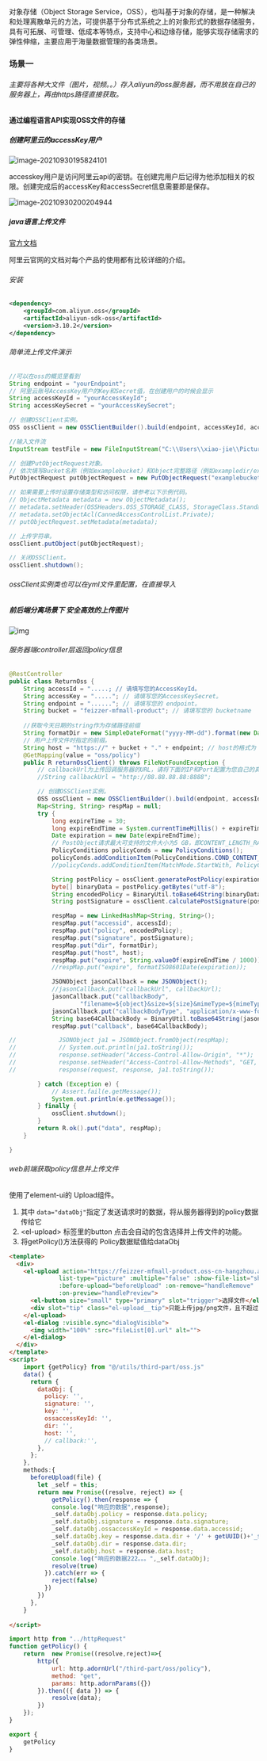 

   对象存储（Object Storage Service，OSS），也叫基于对象的存储，是一种解决和处理离散单元的方法，可提供基于分布式系统之上的对象形式的数据存储服务，具有可拓展、可管理、低成本等特点，支持中心和边缘存储，能够实现存储需求的弹性伸缩，主要应用于海量数据管理的各类场景。

### 场景一

###### 主要将各种大文件（图片，视频。。）存入aliyun的oss服务器，而不用放在自己的服务器上，再由https路径直接获取。

#### 通过编程语言API实现OSS文件的存储

##### 创建阿里云的accessKey用户

![image-20210930195824101](%E4%BD%BF%E7%94%A8aliyun%E7%9A%84oss%E5%AF%B9%E8%B1%A1%E5%AD%98%E5%82%A8.assets/image-20210930195824101.png)

accesskey用户是访问阿里云api的密钥。在创建完用户后记得为他添加相关的权限。创建完成后的accessKey和accessSecret信息需要即是保存。

![image-20210930200204944](%E4%BD%BF%E7%94%A8aliyun%E7%9A%84oss%E5%AF%B9%E8%B1%A1%E5%AD%98%E5%82%A8.assets/image-20210930200204944.png)



##### java语言上传文件

[官方文档](https://help.aliyun.com/document_detail/32009.html) 

阿里云官网的文档对每个产品的使用都有比较详细的介绍。

###### 安装

```xml
<dependency>
    <groupId>com.aliyun.oss</groupId>
    <artifactId>aliyun-sdk-oss</artifactId>
    <version>3.10.2</version>
</dependency>
```

###### 简单流上传文件演示

```java
//可以在oss的概览里看到
String endpoint = "yourEndpoint";
// 阿里云账号AccessKey用户的Key和Secret值，在创建用户的时候会显示
String accessKeyId = "yourAccessKeyId";
String accessKeySecret = "yourAccessKeySecret";

// 创建OSSClient实例。
OSS ossClient = new OSSClientBuilder().build(endpoint, accessKeyId, accessKeySecret);

//输入文件流
InputStream testFile = new FileInputStream("C:\\Users\\xiao-jie\\Pictures\\primary.gif");

// 创建PutObjectRequest对象。
// 依次填写Bucket名称（例如examplebucket）和Object完整路径（例如exampledir/exampleobject.txt）。Object完整路径中不能包含Bucket名称。
PutObjectRequest putObjectRequest = new PutObjectRequest("examplebucket", "exampledir/exampleobject.txt", 																testFile);

// 如果需要上传时设置存储类型和访问权限，请参考以下示例代码。
// ObjectMetadata metadata = new ObjectMetadata();
// metadata.setHeader(OSSHeaders.OSS_STORAGE_CLASS, StorageClass.Standard.toString());
// metadata.setObjectAcl(CannedAccessControlList.Private);
// putObjectRequest.setMetadata(metadata);

// 上传字符串。
ossClient.putObject(putObjectRequest);

// 关闭OSSClient。
ossClient.shutdown();                   
```

###### ossClient实例类也可以在yml文件里配置，在直接导入

##### 前后端分离场景下 安全高效的上传图片 

![img](%E4%BD%BF%E7%94%A8aliyun%E7%9A%84oss%E5%AF%B9%E8%B1%A1%E5%AD%98%E5%82%A8.assets/p139016.png)

###### 服务器端controller层返回policy信息

```java
@RestController
public class ReturnOss {
    String accessId = ".....; // 请填写您的AccessKeyId。
    String accessKey = "....."; // 请填写您的AccessKeySecret。
    String endpoint = "......"; // 请填写您的 endpoint。
    String bucket = "feizzer-mfmall-product"; // 请填写您的 bucketname 
    
    //获取今天日期的string作为存储路径前缀
    String formatDir = new SimpleDateFormat("yyyy-MM-dd").format(new Date());
	// 用户上传文件时指定的前缀。
	String host = "https://" + bucket + "." + endpoint; // host的格式为 bucketname.endpoint。
    @GetMapping(value = "oss/policy")
    public R returnOssClient() throws FileNotFoundException {
        // callbackUrl为上传回调服务器的URL，请将下面的IP和Port配置为您自己的真实信息。
        //String callbackUrl = "http://88.88.88.88:8888";

        // 创建OSSClient实例。
        OSS ossClient = new OSSClientBuilder().build(endpoint, accessId, accessKey);
        Map<String, String> respMap = null;
        try {
            long expireTime = 30;
            long expireEndTime = System.currentTimeMillis() + expireTime * 1000;
            Date expiration = new Date(expireEndTime);
            // PostObject请求最大可支持的文件大小为5 GB，即CONTENT_LENGTH_RANGE为5*1024*1024*1024。
            PolicyConditions policyConds = new PolicyConditions();
            policyConds.addConditionItem(PolicyConditions.COND_CONTENT_LENGTH_RANGE, 0, 1048576000);
            //policyConds.addConditionItem(MatchMode.StartWith, PolicyConditions.COND_KEY, dir);

            String postPolicy = ossClient.generatePostPolicy(expiration, policyConds);
            byte[] binaryData = postPolicy.getBytes("utf-8");
            String encodedPolicy = BinaryUtil.toBase64String(binaryData);
            String postSignature = ossClient.calculatePostSignature(postPolicy);

            respMap = new LinkedHashMap<String, String>();
            respMap.put("accessid", accessId);
            respMap.put("policy", encodedPolicy);
            respMap.put("signature", postSignature);
            respMap.put("dir", formatDir);
            respMap.put("host", host);
            respMap.put("expire", String.valueOf(expireEndTime / 1000));
            //respMap.put("expire", formatISO8601Date(expiration));

            JSONObject jasonCallback = new JSONObject();
            //jasonCallback.put("callbackUrl", callbackUrl);
            jasonCallback.put("callbackBody",
                    "filename=${object}&size=${size}&mimeType=${mimeType}&height=${imageInfo.height}&width=${imageInfo.width}");
            jasonCallback.put("callbackBodyType", "application/x-www-form-urlencoded");
            String base64CallbackBody = BinaryUtil.toBase64String(jasonCallback.toString().getBytes());
            respMap.put("callback", base64CallbackBody);

//            JSONObject ja1 = JSONObject.fromObject(respMap);
//            // System.out.println(ja1.toString());
//            response.setHeader("Access-Control-Allow-Origin", "*");
//            response.setHeader("Access-Control-Allow-Methods", "GET, POST");
//            response(request, response, ja1.toString());

        } catch (Exception e) {
            // Assert.fail(e.getMessage());
            System.out.println(e.getMessage());
        } finally {
            ossClient.shutdown();
        }
        return R.ok().put("data", respMap);
    }

}

```

###### web前端获取policy信息并上传文件

使用了element-ui的 Upload组件。

1. 其中 `data="dataObj"`指定了发送请求时的数据，将从服务器得到的policy数据传给它
2.  \<el-upload\> 标签里的button 点击会自动的包含选择并上传文件的功能。
3. 将getPolicy()方法获得的 Policy数据赋值给dataObj

```html
<template> 
  <div>
    <el-upload action="https://feizzer-mfmall-product.oss-cn-hangzhou.aliyuncs.com" :data="dataObj"
              list-type="picture" :multiple="false" :show-file-list="showFileList" :file-list="fileList"
              :before-upload="beforeUpload" :on-remove="handleRemove" :on-success="handleUploadSuccess"
              :on-preview="handlePreview">
      <el-button size="small" type="primary" slot="trigger">选择文件</el-button>
      <div slot="tip" class="el-upload__tip">只能上传jpg/png文件，且不超过10MB</div>
    </el-upload>
    <el-dialog :visible.sync="dialogVisible">
      <img width="100%" :src="fileList[0].url" alt="">
    </el-dialog>
  </div>
</template>
<script>
    import {getPolicy} from "@/utils/third-part/oss.js"
    data() {
      return {
        dataObj: {
          policy: '',
          signature: '',
          key: '',
          ossaccessKeyId: '',
          dir: '',
          host: '',
          // callback:'',
        },
      };
    },
    methods:{
	  beforeUpload(file) {  
        let _self = this;
        return new Promise((resolve, reject) => {
          	getPolicy().then(response => {
            console.log("响应的数据",response);
            _self.dataObj.policy = response.data.policy;
            _self.dataObj.signature = response.data.signature;
            _self.dataObj.ossaccessKeyId = response.data.accessid;
            _self.dataObj.key = response.data.dir + '/' + getUUID()+'_${filename}';
            _self.dataObj.dir = response.data.dir;
            _self.dataObj.host = response.data.host;
            console.log("响应的数据222。。。",_self.dataObj);
            resolve(true)
          }).catch(err => {
            reject(false)
          })
        })
      },
    }
	    
</script>
```

```js
import http from "../httpRequest"
function getPolicy() {
    return  new Promise((resolve,reject)=>{
        http({
            url: http.adornUrl("/third-part/oss/policy"),
            method: "get",
            params: http.adornParams({})
        }).then(({ data }) => {
            resolve(data);
        })
    });
}

export {
    getPolicy
}
```

